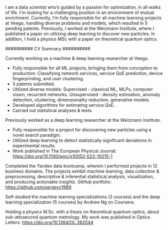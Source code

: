 I am a data scientist who’s guided by a passion for optimization, in all walks of life. I'm looking for a challenging position in an environment of mutual enrichment.
Currently, I’m fully responsible for all machine learning projects at Veego, handling diverse problems and models, which resulted in 5 pending patents. Previously, I worked at the Weizmann Institute, where I published a paper on utilizing deep learning to discover new particles. In addition, I hold a physics MSc with a paper on theoretical quantum optics.

########## CV Summary ##########

Currently working as a machine & deep learning researcher at Veego.
* Fully responsible for all ML projects, bringing them from conception to production: Classifying network services, service QoE prediction, device fingerprinting, and user clustering.
* 5 patents submitted.
* Utilized diverse models: Supervised - classical ML, MLPs, computer vision, recurrent networks. Unsupervised - density estimation, anomaly detection, clustering, dimensionality reduction, generative models.
* Developed algorithms for estimating service QoE.
* Carried out statistical analyses & tests.

Previously worked as a deep learning researcher at the Weizmann Institute.
* Fully responsible for a project for discovering new particles using a novel search paradigm.
* Utilized deep learning to detect statistically significant deviations in experimental results.
* Work published in The European Physical Journal:
https://doi.org/10.1140/epjc/s10052-022-10215-1

Completed the Yandex data bootcamp, wherein I performed projects in 12 business domains. The projects exhibit machine learning, data collection & preprocessing, descriptive & inferential statistical analysis, visualization, and producing actionable insights.
GitHub portfolio:
https://github.com/sergeyv1989

Self-studied the machine learning specializations (3 courses) and the deep learning specialization (5 courses) by Andrew Ng on Coursera.

Holding a physics M.Sc. with a thesis on theoretical quantum optics, about sub-attosecond quantum metrology.
My work was published in Optics Letters:
https://doi.org/10.1364/OL.382044
